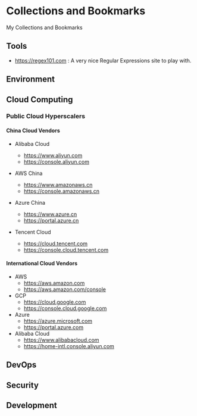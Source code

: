 # Collections and Bookmarks
My Collections and Bookmarks

## Tools

- https://regex101.com : A very nice Regular Expressions site to play with.

## Environment

## Cloud Computing

### Public Cloud Hyperscalers

#### China Cloud Vendors

- Alibaba Cloud
  - https://www.aliyun.com
  - https://console.aliyun.com

- AWS China

   - https://www.amazonaws.cn
   - https://console.amazonaws.cn

- Azure China

   - https://www.azure.cn
   - https://portal.azure.cn

- Tencent Cloud

   - https://cloud.tencent.com
   - https://console.cloud.tencent.com

#### International Cloud Vendors

- AWS
   - https://aws.amazon.com
   - https://aws.amazon.com/console
- GCP
   - https://cloud.google.com
   - https://console.cloud.google.com
- Azure
   - https://azure.microsoft.com
   - https://portal.azure.com
- Alibaba Cloud
   - https://www.alibabacloud.com
   - https://home-intl.console.aliyun.com

## DevOps

## Security

## Development

